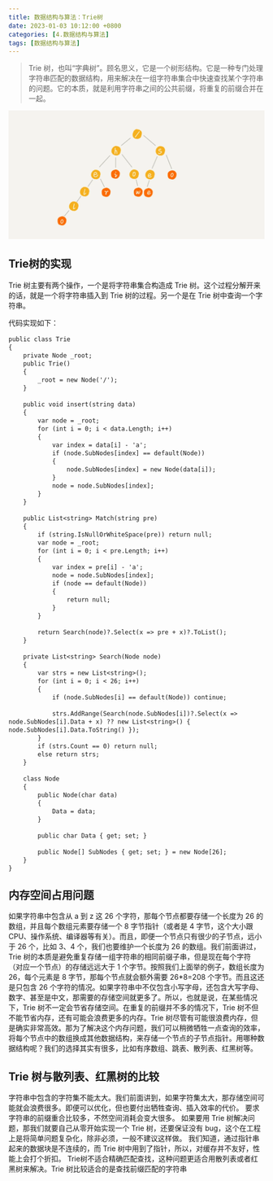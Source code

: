 ```yaml
---
title: 数据结构与算法：Trie树
date: 2023-01-03 10:12:00 +0800
categories: [4.数据结构与算法]
tags: [数据结构与算法]
---
```


> Trie 树，也叫“字典树”。顾名思义，它是一个树形结构。它是一种专门处理字符串匹配的数据结构，用来解决在一组字符串集合中快速查找某个字符串的问题。它的本质，就是利用字符串之间的公共前缀，将重复的前缀合并在一起。

![](/assets/img/trie/001.png)

## Trie树的实现

Trie 树主要有两个操作，一个是将字符串集合构造成 Trie 树。这个过程分解开来的话，就是一个将字符串插入到 Trie 树的过程。另一个是在 Trie 树中查询一个字符串。

代码实现如下：

```
public class Trie
{
    private Node _root;
    public Trie()
    {
        _root = new Node('/');
    }

    public void insert(string data)
    {
        var node = _root;
        for (int i = 0; i < data.Length; i++)
        {
            var index = data[i] - 'a';
            if (node.SubNodes[index] == default(Node))
            {
                node.SubNodes[index] = new Node(data[i]);
            }
            node = node.SubNodes[index];
        }
    }

    public List<string> Match(string pre)
    {
        if (string.IsNullOrWhiteSpace(pre)) return null;
        var node = _root;
        for (int i = 0; i < pre.Length; i++)
        {
            var index = pre[i] - 'a';
            node = node.SubNodes[index];
            if (node == default(Node))
            {
                return null;
            }
        }

        return Search(node)?.Select(x => pre + x)?.ToList();
    }

    private List<string> Search(Node node)
    {
        var strs = new List<string>();
        for (int i = 0; i < 26; i++)
        {
            if (node.SubNodes[i] == default(Node)) continue;

            strs.AddRange(Search(node.SubNodes[i])?.Select(x => node.SubNodes[i].Data + x) ?? new List<string>() { node.SubNodes[i].Data.ToString() });
        }
        if (strs.Count == 0) return null;
        else return strs;
    }

    class Node
    {
        public Node(char data)
        {
            Data = data;
        }

        public char Data { get; set; }

        public Node[] SubNodes { get; set; } = new Node[26];
    }
}
```

## 内存空间占用问题

如果字符串中包含从 a 到 z 这 26 个字符，那每个节点都要存储一个长度为 26 的数组，并且每个数组元素要存储一个 8 字节指针（或者是 4 字节，这个大小跟 CPU、操作系统、编译器等有关）。而且，即便一个节点只有很少的子节点，远小于 26 个，比如 3、4 个，我们也要维护一个长度为 26 的数组。我们前面讲过，Trie 树的本质是避免重复存储一组字符串的相同前缀子串，但是现在每个字符（对应一个节点）的存储远远大于 1 个字节。按照我们上面举的例子，数组长度为 26，每个元素是 8 字节，那每个节点就会额外需要 26*8=208 个字节。而且这还是只包含 26 个字符的情况。如果字符串中不仅包含小写字母，还包含大写字母、数字、甚至是中文，那需要的存储空间就更多了。所以，也就是说，在某些情况下，Trie 树不一定会节省存储空间。在重复的前缀并不多的情况下，Trie 树不但不能节省内存，还有可能会浪费更多的内存。Trie 树尽管有可能很浪费内存，但是确实非常高效。那为了解决这个内存问题，我们可以稍微牺牲一点查询的效率，将每个节点中的数组换成其他数据结构，来存储一个节点的子节点指针。用哪种数据结构呢？我们的选择其实有很多，比如有序数组、跳表、散列表、红黑树等。

## Trie 树与散列表、红黑树的比较

字符串中包含的字符集不能太大。我们前面讲到，如果字符集太大，那存储空间可能就会浪费很多。即便可以优化，但也要付出牺牲查询、插入效率的代价。
要求字符串的前缀重合比较多，不然空间消耗会变大很多。
如果要用 Trie 树解决问题，那我们就要自己从零开始实现一个 Trie 树，还要保证没有 bug，这个在工程上是将简单问题复杂化，除非必须，一般不建议这样做。
我们知道，通过指针串起来的数据块是不连续的，而 Trie 树中用到了指针，所以，对缓存并不友好，性能上会打个折扣。
Trie树不适合精确匹配查找，这种问题更适合用散列表或者红黑树来解决。Trie 树比较适合的是查找前缀匹配的字符串